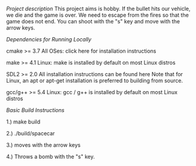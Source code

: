 
*Project description*
     This project aims is hobby.
     If the bullet hits our vehicle, we die and the game is over. We need to escape from the fires so that the game does not end. You can shoot with the "s" key and move with the arrow keys.

*Dependencies for Running Locally*

  cmake >= 3.7
    All OSes: click here for installation instructions

  make >= 4.1
    Linux: make is installed by default on most Linux distros
 
  SDL2 >= 2.0
    All installation instructions can be found here
    Note that for Linux, an apt or apt-get installation is preferred to building from source.

  gcc/g++ >= 5.4
    Linux: gcc / g++ is installed by default on most Linux distros


*Basic Build Instructions*

  1.) make build

  2.) ./build/spacecar

  3.) moves with the arrow keys

  4.) Throws a bomb with the "s" key.

